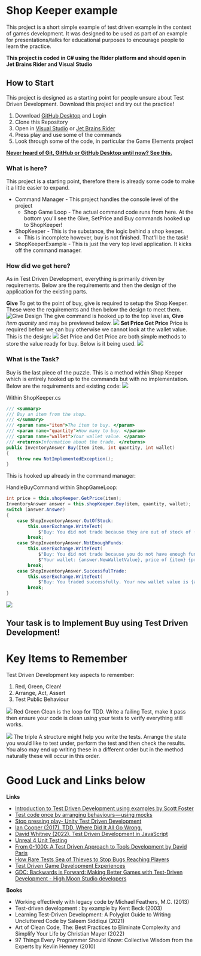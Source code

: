 # Shop Keeper example
This project is a short simple example of test driven example in the context of games development.
It was designed to be used as part of an example for presentations/talks for educational purposes to encourage people to learn the practice.

**This project is coded in C# using the Rider platform and should open in Jet Brains Rider and Visual Studio**
## How to Start
This project is designed as a starting point for people unsure about Test Driven Development. Download this project and try out the practice!
1. Download [GitHub Desktop](https://desktop.github.com/) and Login
2. Clone this Repository
3. Open in [Visual Studio](https://visualstudio.microsoft.com/) or [Jet Brains Rider](https://www.jetbrains.com/rider/)
4. Press play and use some of the commands
5. Look through some of the code, in particular the Game Elements project

**[Never heard of Git, GitHub or GitHub Desktop until now? See this.](https://blog.scottgarryfoster.com/easy-source-control-for-your-game-project-10af6f0331f2)** 

### What is here?
This project is a starting point, therefore there is already some code to make it a little easier to expand.
* Command Manager - This project handles the console level of the project
   * Shop Game Loop - The actual command code runs from here. At the bottom you'll see the Give, SetPrice and Buy commands hooked up to ShopKeeper!
* ShopKeeper - This is the substance, the logic behind a shop keeper.
   * This is incomplete however, buy is not finished. That'll be the task!
* ShopKeeperExample - This is just the very top level application. It kicks off the command manager.

### How did we get here?
As in Test Driven Development, everything is primarily driven by requirements. Below are the requirements and then the design of the application for the existing parts.

**Give**
To get to the point of buy, give is required to setup the Shop Keeper.
These were the requirements and then below the design to meet them.
![Give Design](https://github.com/ScottGarryFoster/EXAMPLE-ShopKeeperTDD/blob/main/ReadmeImages/GiveRequirements.png?raw=true)
The give command is hooked up to the top level as, **Give** *item* *quanity* and may be previewed below.
![](https://github.com/ScottGarryFoster/EXAMPLE-ShopKeeperTDD/blob/main/ReadmeImages/GiveCommandInUse.PNG?raw=true)
**Set Price Get Price**
Price is required before we can buy otherwise we cannot look at the wallet value. This is the design:
![](https://github.com/ScottGarryFoster/EXAMPLE-ShopKeeperTDD/blob/main/ReadmeImages/SetPriceRequirements.png?raw=true)
Set Price and Get Price are both simple methods to store the value ready for buy. Below is it being used.
![](https://github.com/ScottGarryFoster/EXAMPLE-ShopKeeperTDD/blob/main/ReadmeImages/PriceCommand.PNG?raw=true)
### What is the Task?
Buy is the last piece of the puzzle. This is a method within Shop Keeper which is entirely hooked up to the commands but with no implementation. Below are the requirements and existing code:
![](https://github.com/ScottGarryFoster/EXAMPLE-ShopKeeperTDD/blob/main/ReadmeImages/BuyRequirements.png?raw=true)

Within ShopKeeper.cs
```c#
/// <summary>  
/// Buy an item from the shop.  
/// </summary>  
/// <param name="item">The item to buy. </param>  
/// <param name="quantity">How many to buy. </param>  
/// <param name="wallet">Your wallet value. </param>  
/// <returns>Information about the trade. </returns>  
public InventoryAnswer Buy(Item item, int quantity, int wallet)  
{  
    throw new NotImplementedException();  
}
```
This is hooked up already in the command manager:

HandleBuyCommand within ShopGameLoop:
```c#
int price = this.shopKeeper.GetPrice(item);  
InventoryAnswer answer = this.shopKeeper.Buy(item, quantity, wallet);  
switch (answer.Answer)  
{  
    case ShopInventoryAnswer.OutOfStock:  
        this.userExchange.WriteText(  
            $"Buy: You did not trade because they are out of stock of {item}");  
        break;  
    case ShopInventoryAnswer.NotEnoughFunds:  
        this.userExchange.WriteText(  
            $"Buy: You did not trade because you do not have enough funds. " +  
            $"Your wallet: {answer.NewWalletValue}, price of {item} {price}.");  
        break;  
    case ShopInventoryAnswer.SuccessfulTrade:  
        this.userExchange.WriteText(  
            $"Buy: You traded successfully. Your new wallet value is {answer.NewWalletValue}.");  
        break;  
}
```
![](https://github.com/ScottGarryFoster/EXAMPLE-ShopKeeperTDD/blob/main/ReadmeImages/BuyCommand.PNG?raw=true)
## Your task is to Implement Buy using Test Driven Development!

# Key Items to Remember
Test Driven Development key aspects to remember:
1. Red, Green, Clean!
2. Arrange, Act, Assert
3. Test Public Behaviour

![](https://github.com/ScottGarryFoster/EXAMPLE-ShopKeeperTDD/blob/main/ReadmeImages/TDDFlow.drawio.png?raw=true)
Red Green Clean is the loop for TDD. Write a failing Test, make it pass then ensure your code is clean using your tests to verify everything still works.

![](https://github.com/ScottGarryFoster/EXAMPLE-ShopKeeperTDD/blob/main/ReadmeImages/ArrangeActAssert.drawio.png?raw=true)
The triple A structure might help you write the tests. Arrange the state you would like to test under, perform the test and then check the results. You also may end up writing these in a different order but in the method naturally these will occur in this order.

# Good Luck and Links below
**Links**
* [Introduction to Test Driven Development using examples by Scott Foster](https://blog.scottgarryfoster.com/introduction-to-test-driven-development-using-examples-372f3ea0b571)
* [Test code once by arranging behaviours — using mocks](https://blog.scottgarryfoster.com/test-code-once-by-arranging-behaviours-using-mocks-7416d647b992)
* [Stop pressing play- Unity Test Driven Development](https://blog.scottgarryfoster.com/stop-pressing-play-unity-test-driven-development-1e6ee4cde656)
* [Ian Cooper (2017). TDD, Where Did It All Go Wrong.](https://www.youtube.com/watch?v=EZ05e7EMOLM)
* [David Whitney (2022). Test Driven Development in JavaScript](https://www.youtube.com/watch?v=D7LKslgwxmQ)
* [Unreal 4 Unit Testing](https://benui.ca/unreal/unreal-testing-introduction)
* [From 0-1000: A Test Driven Approach to Tools Development by David Paris](https://www.gdcvault.com/play/1026631/Tools-Summit-From-0-1000)
* [How Rare Tests Sea of Thieves to Stop Bugs Reaching Players](https://www.youtube.com/watch?v=Bu4YV4be6IE)
* [Test Driven Game Development Experiences](https://www.gamedeveloper.com/programming/test-driven-game-development-experiences)
* [GDC: Backwards is Forward: Making Better Games with Test-Driven Development - High Moon Studio developers](https://www.gamedeveloper.com/programming/gdc-backwards-is-forward-making-better-games-with-test-driven-development)

**Books**
* Working effectively with legacy code by Michael Feathers, M.C. (2013)
* Test-driven development : by example by Kent Beck (2003)
* Learning Test-Driven Development: A Polyglot Guide to Writing Uncluttered Code by Saleem Siddiqui (2021)
* Art of Clean Code, The: Best Practices to Eliminate Complexity and Simplify Your Life by Christian Mayer (2022)
* 97 Things Every Programmer Should Know: Collective Wisdom from the Experts by Kevlin  Henney (2010)